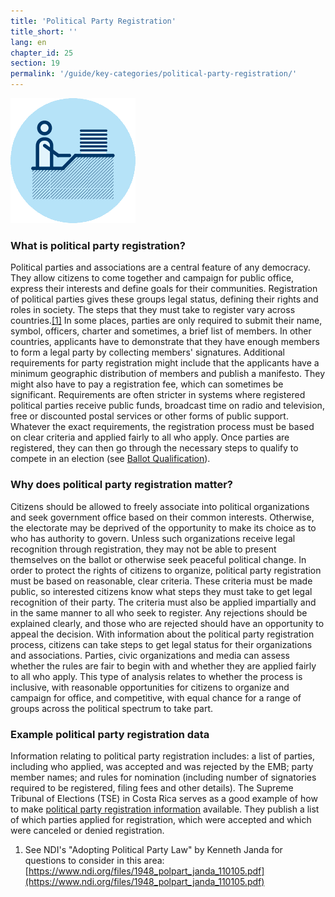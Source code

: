 ```yaml
---
title: 'Political Party Registration'
title_short: ''
lang: en
chapter_id: 25
section: 19
permalink: '/guide/key-categories/political-party-registration/'
---
```


![Political Party Registration](/assets/images/inventory/categories/political-party-registration.png)

### What is political party registration?

Political parties and associations are a central feature of any democracy. They allow citizens to come together and campaign for public office, express their interests and define goals for their communities. Registration of political parties gives these groups legal status, defining their rights and roles in society. The steps that they must take to register vary across countries.[\[1\]](#footnote-1) In some places, parties are only required to submit their name, symbol, officers, charter and sometimes, a brief list of members. In other countries, applicants have to demonstrate that they have enough members to form a legal party by collecting members' signatures. Additional requirements for party registration might include that the applicants have a minimum geographic distribution of members and publish a manifesto. They might also have to pay a registration fee, which can sometimes be significant. Requirements are often stricter in systems where registered political parties receive public funds, broadcast time on radio and television, free or discounted postal services or other forms of public support. Whatever the exact requirements, the registration process must be based on clear criteria and applied fairly to all who apply. Once parties are registered, they can then go through the necessary steps to qualify to compete in an election (see [Ballot Qualification](/en/guide/key-categories/ballot-qualification/)).

### Why does political party registration matter?

Citizens should be allowed to freely associate into political organizations and seek government office based on their common interests. Otherwise, the electorate may be deprived of the opportunity to make its choice as to who has authority to govern. Unless such organizations receive legal recognition through registration, they may not be able to present themselves on the ballot or otherwise seek peaceful political change. In order to protect the rights of citizens to organize, political party registration must be based on reasonable, clear criteria. These criteria must be made public, so interested citizens know what steps they must take to get legal recognition of their party. The criteria must also be applied impartially and in the same manner to all who seek to register. Any rejections should be explained clearly, and those who are rejected should have an opportunity to appeal the decision. With information about the political party registration process, citizens can take steps to get legal status for their organizations and associations. Parties, civic organizations and media can assess whether the rules are fair to begin with and whether they are applied fairly to all who apply. This type of analysis relates to whether the process is inclusive, with reasonable opportunities for citizens to organize and campaign for office, and competitive, with equal chance for a range of groups across the political spectrum to take part.

### Example political party registration data

Information relating to political party registration includes: a list of parties, including who applied, was accepted and was rejected by the EMB; party member names; and rules for nomination (including number of signatories required to be registered, filing fees and other details). The Supreme Tribunal of Elections (TSE) in Costa Rica serves as a good example of how to make [political party registration information](http://www.tse.go.cr/info_partidos.htm) available. They publish a list of which parties applied for registration, which were accepted and which were canceled or denied registration.

1.  [](#reference-1)See NDI's "Adopting Political Party Law" by Kenneth Janda for questions to consider in this area: [https://www.ndi.org/files/1948_polpart_janda_110105.pdf](https://www.ndi.org/files/1948_polpart_janda_110105.pdf)
